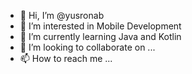 - 👋 Hi, I’m @yusronab
- 👀 I’m interested in Mobile Development
- 🌱 I’m currently learning Java and Kotlin
- 💞️ I’m looking to collaborate on ...
- 📫 How to reach me ...

<!---
yusronab/yusronab is a ✨ special ✨ repository because its `README.md` (this file) appears on your GitHub profile.
You can click the Preview link to take a look at your changes.
--->
